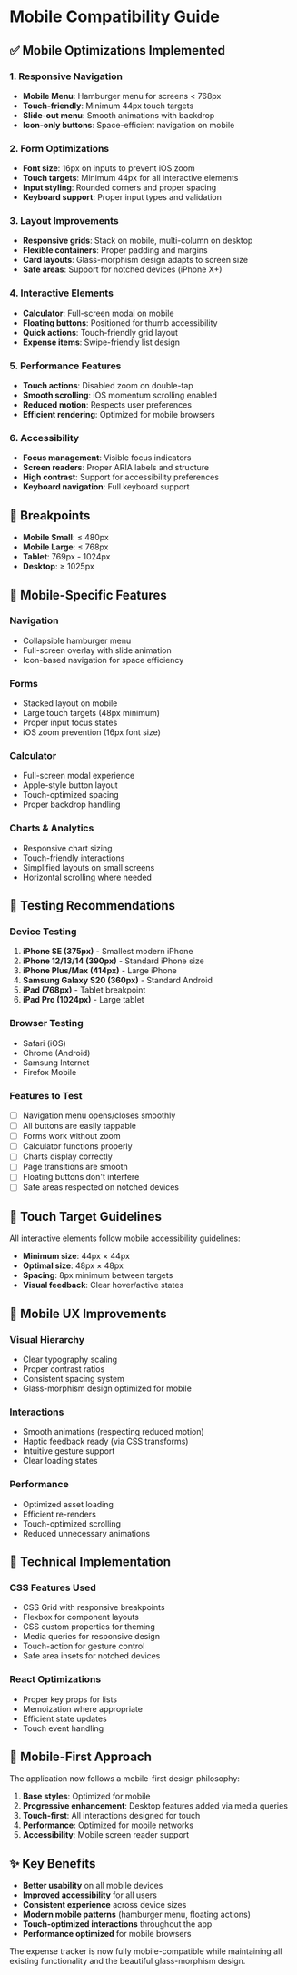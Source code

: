 # Mobile Compatibility Guide

## ✅ Mobile Optimizations Implemented

### 1. Responsive Navigation
- **Mobile Menu**: Hamburger menu for screens < 768px
- **Touch-friendly**: Minimum 44px touch targets
- **Slide-out menu**: Smooth animations with backdrop
- **Icon-only buttons**: Space-efficient navigation on mobile

### 2. Form Optimizations
- **Font size**: 16px on inputs to prevent iOS zoom
- **Touch targets**: Minimum 44px for all interactive elements
- **Input styling**: Rounded corners and proper spacing
- **Keyboard support**: Proper input types and validation

### 3. Layout Improvements
- **Responsive grids**: Stack on mobile, multi-column on desktop
- **Flexible containers**: Proper padding and margins
- **Card layouts**: Glass-morphism design adapts to screen size
- **Safe areas**: Support for notched devices (iPhone X+)

### 4. Interactive Elements
- **Calculator**: Full-screen modal on mobile
- **Floating buttons**: Positioned for thumb accessibility
- **Quick actions**: Touch-friendly grid layout
- **Expense items**: Swipe-friendly list design

### 5. Performance Features
- **Touch actions**: Disabled zoom on double-tap
- **Smooth scrolling**: iOS momentum scrolling enabled
- **Reduced motion**: Respects user preferences
- **Efficient rendering**: Optimized for mobile browsers

### 6. Accessibility
- **Focus management**: Visible focus indicators
- **Screen readers**: Proper ARIA labels and structure
- **High contrast**: Support for accessibility preferences
- **Keyboard navigation**: Full keyboard support

## 📱 Breakpoints

- **Mobile Small**: ≤ 480px
- **Mobile Large**: ≤ 768px  
- **Tablet**: 769px - 1024px
- **Desktop**: ≥ 1025px

## 🎨 Mobile-Specific Features

### Navigation
- Collapsible hamburger menu
- Full-screen overlay with slide animation
- Icon-based navigation for space efficiency

### Forms
- Stacked layout on mobile
- Large touch targets (48px minimum)
- Proper input focus states
- iOS zoom prevention (16px font size)

### Calculator
- Full-screen modal experience
- Apple-style button layout
- Touch-optimized spacing
- Proper backdrop handling

### Charts & Analytics
- Responsive chart sizing
- Touch-friendly interactions
- Simplified layouts on small screens
- Horizontal scrolling where needed

## 🧪 Testing Recommendations

### Device Testing
1. **iPhone SE (375px)** - Smallest modern iPhone
2. **iPhone 12/13/14 (390px)** - Standard iPhone size
3. **iPhone Plus/Max (414px)** - Large iPhone
4. **Samsung Galaxy S20 (360px)** - Standard Android
5. **iPad (768px)** - Tablet breakpoint
6. **iPad Pro (1024px)** - Large tablet

### Browser Testing
- Safari (iOS)
- Chrome (Android)
- Samsung Internet
- Firefox Mobile

### Features to Test
- [ ] Navigation menu opens/closes smoothly
- [ ] All buttons are easily tappable
- [ ] Forms work without zoom
- [ ] Calculator functions properly
- [ ] Charts display correctly
- [ ] Page transitions are smooth
- [ ] Floating buttons don't interfere
- [ ] Safe areas respected on notched devices

## 📏 Touch Target Guidelines

All interactive elements follow mobile accessibility guidelines:
- **Minimum size**: 44px × 44px
- **Optimal size**: 48px × 48px
- **Spacing**: 8px minimum between targets
- **Visual feedback**: Clear hover/active states

## 🎯 Mobile UX Improvements

### Visual Hierarchy
- Clear typography scaling
- Proper contrast ratios
- Consistent spacing system
- Glass-morphism design optimized for mobile

### Interactions
- Smooth animations (respecting reduced motion)
- Haptic feedback ready (via CSS transforms)
- Intuitive gesture support
- Clear loading states

### Performance
- Optimized asset loading
- Efficient re-renders
- Touch-optimized scrolling
- Reduced unnecessary animations

## 🔧 Technical Implementation

### CSS Features Used
- CSS Grid with responsive breakpoints
- Flexbox for component layouts
- CSS custom properties for theming
- Media queries for responsive design
- Touch-action for gesture control
- Safe area insets for notched devices

### React Optimizations
- Proper key props for lists
- Memoization where appropriate
- Efficient state updates
- Touch event handling

## 📱 Mobile-First Approach

The application now follows a mobile-first design philosophy:
1. **Base styles**: Optimized for mobile
2. **Progressive enhancement**: Desktop features added via media queries
3. **Touch-first**: All interactions designed for touch
4. **Performance**: Optimized for mobile networks
5. **Accessibility**: Mobile screen reader support

## ✨ Key Benefits

- **Better usability** on all mobile devices
- **Improved accessibility** for all users
- **Consistent experience** across device sizes
- **Modern mobile patterns** (hamburger menu, floating actions)
- **Touch-optimized interactions** throughout the app
- **Performance optimized** for mobile browsers

The expense tracker is now fully mobile-compatible while maintaining all existing functionality and the beautiful glass-morphism design.
